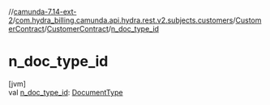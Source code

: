 //[camunda-7.14-ext-2](../../../../index.md)/[com.hydra_billing.camunda.api.hydra.rest.v2.subjects.customers](../../index.md)/[CustomerContract](../index.md)/[CustomerContract](index.md)/[n_doc_type_id](n_doc_type_id.md)

# n_doc_type_id

[jvm]\
val [n_doc_type_id](n_doc_type_id.md): [DocumentType](../../../com.hydra_billing.camunda.api.hydra.common_types/-document-type/index.md)
